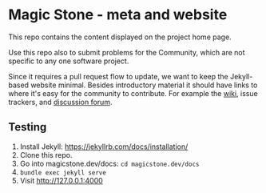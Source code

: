# Magic Stone - meta and website

This repo contains the content displayed on the project home page.

Use this repo also to submit problems for the Community, which are not specific to any one software project.

Since it requires a pull request flow to update, we want to keep the Jekyll-based website minimal. Besides introductory material it should have links to where it's easy for the community to contribute. For example the [wiki](https://github.com/magicstone-dev/magicstone.dev/wiki), issue trackers, and [discussion forum](https://github.com/magicstone-dev/magicstone.dev/discussions).

## Testing

1. Install Jekyll: https://jekyllrb.com/docs/installation/
2. Clone this repo.
3. Go into magicstone.dev/docs: `cd magicstone.dev/docs`
4. `bundle exec jekyll serve`
5. Visit http://127.0.0.1:4000
